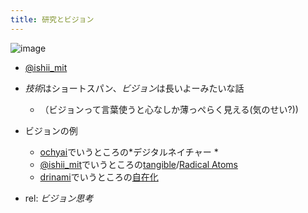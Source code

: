 ```yaml
---
title: 研究とビジョン
---
```


![image](https://gyazo.com/a0e1cab17a0723205ef7776340f2fb4d/thumb/1000)

* [@ishii_mit](@ishii_mit.md)

* *技術*はショートスパン、*ビジョン*は長いよーみたいな話
  
  * （ビジョンって言葉使うと心なしか薄っぺらく見える(気のせい?))
* ビジョンの例
  
  * [ochyai](ochyai.md)でいうところの*デジタルネイチャー *
  * [@ishii_mit](@ishii_mit.md)でいうところの[tangible](Tangible.md)/[Radical Atoms](Radical%20Atoms.md)
  * [drinami](drinami.md)でいうところの[自在化](%E8%87%AA%E5%9C%A8%E5%8C%96.md)
* rel: *ビジョン思考*
